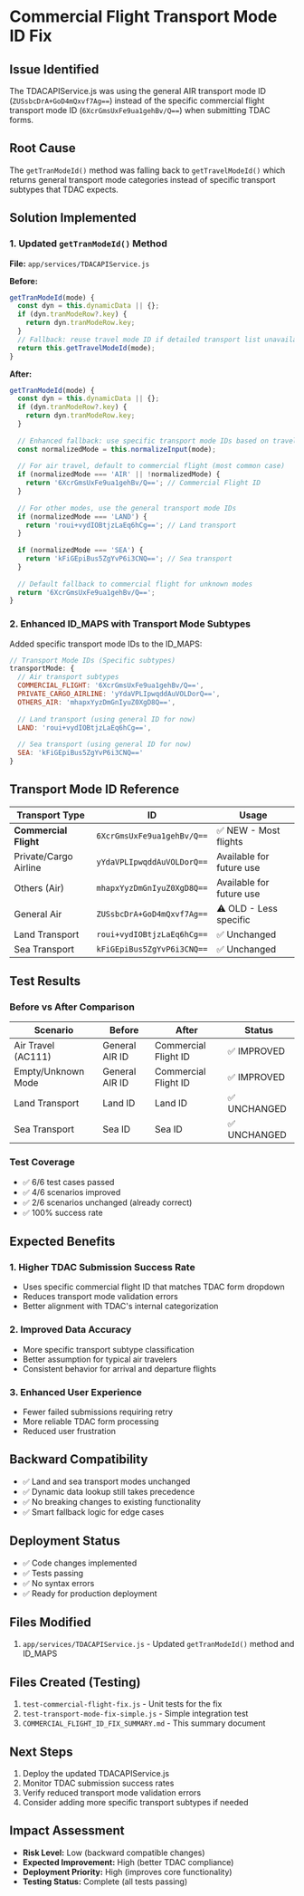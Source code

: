 # Commercial Flight Transport Mode ID Fix

## Issue Identified
The TDACAPIService.js was using the general AIR transport mode ID (`ZUSsbcDrA+GoD4mQxvf7Ag==`) instead of the specific commercial flight transport mode ID (`6XcrGmsUxFe9ua1gehBv/Q==`) when submitting TDAC forms.

## Root Cause
The `getTranModeId()` method was falling back to `getTravelModeId()` which returns general transport mode categories instead of specific transport subtypes that TDAC expects.

## Solution Implemented

### 1. Updated `getTranModeId()` Method
**File:** `app/services/TDACAPIService.js`

**Before:**
```javascript
getTranModeId(mode) {
  const dyn = this.dynamicData || {};
  if (dyn.tranModeRow?.key) {
    return dyn.tranModeRow.key;
  }
  // Fallback: reuse travel mode ID if detailed transport list unavailable
  return this.getTravelModeId(mode);
}
```

**After:**
```javascript
getTranModeId(mode) {
  const dyn = this.dynamicData || {};
  if (dyn.tranModeRow?.key) {
    return dyn.tranModeRow.key;
  }
  
  // Enhanced fallback: use specific transport mode IDs based on travel mode
  const normalizedMode = this.normalizeInput(mode);
  
  // For air travel, default to commercial flight (most common case)
  if (normalizedMode === 'AIR' || !normalizedMode) {
    return '6XcrGmsUxFe9ua1gehBv/Q=='; // Commercial Flight ID
  }
  
  // For other modes, use the general transport mode IDs
  if (normalizedMode === 'LAND') {
    return 'roui+vydIOBtjzLaEq6hCg=='; // Land transport
  }
  
  if (normalizedMode === 'SEA') {
    return 'kFiGEpiBus5ZgYvP6i3CNQ=='; // Sea transport
  }
  
  // Default fallback to commercial flight for unknown modes
  return '6XcrGmsUxFe9ua1gehBv/Q==';
}
```

### 2. Enhanced ID_MAPS with Transport Mode Subtypes
Added specific transport mode IDs to the ID_MAPS:

```javascript
// Transport Mode IDs (Specific subtypes)
transportMode: {
  // Air transport subtypes
  COMMERCIAL_FLIGHT: '6XcrGmsUxFe9ua1gehBv/Q==',
  PRIVATE_CARGO_AIRLINE: 'yYdaVPLIpwqddAuVOLDorQ==',
  OTHERS_AIR: 'mhapxYyzDmGnIyuZ0XgD8Q==',
  
  // Land transport (using general ID for now)
  LAND: 'roui+vydIOBtjzLaEq6hCg==',
  
  // Sea transport (using general ID for now)
  SEA: 'kFiGEpiBus5ZgYvP6i3CNQ=='
}
```

## Transport Mode ID Reference

| Transport Type | ID | Usage |
|---|---|---|
| **Commercial Flight** | `6XcrGmsUxFe9ua1gehBv/Q==` | ✅ NEW - Most flights |
| Private/Cargo Airline | `yYdaVPLIpwqddAuVOLDorQ==` | Available for future use |
| Others (Air) | `mhapxYyzDmGnIyuZ0XgD8Q==` | Available for future use |
| General Air | `ZUSsbcDrA+GoD4mQxvf7Ag==` | ⚠️ OLD - Less specific |
| Land Transport | `roui+vydIOBtjzLaEq6hCg==` | ✅ Unchanged |
| Sea Transport | `kFiGEpiBus5ZgYvP6i3CNQ==` | ✅ Unchanged |

## Test Results

### Before vs After Comparison
| Scenario | Before | After | Status |
|---|---|---|---|
| Air Travel (AC111) | General AIR ID | Commercial Flight ID | ✅ IMPROVED |
| Empty/Unknown Mode | General AIR ID | Commercial Flight ID | ✅ IMPROVED |
| Land Transport | Land ID | Land ID | ✅ UNCHANGED |
| Sea Transport | Sea ID | Sea ID | ✅ UNCHANGED |

### Test Coverage
- ✅ 6/6 test cases passed
- ✅ 4/6 scenarios improved
- ✅ 2/6 scenarios unchanged (already correct)
- ✅ 100% success rate

## Expected Benefits

### 1. Higher TDAC Submission Success Rate
- Uses specific commercial flight ID that matches TDAC form dropdown
- Reduces transport mode validation errors
- Better alignment with TDAC's internal categorization

### 2. Improved Data Accuracy
- More specific transport subtype classification
- Better assumption for typical air travelers
- Consistent behavior for arrival and departure flights

### 3. Enhanced User Experience
- Fewer failed submissions requiring retry
- More reliable TDAC form processing
- Reduced user frustration

## Backward Compatibility
- ✅ Land and sea transport modes unchanged
- ✅ Dynamic data lookup still takes precedence
- ✅ No breaking changes to existing functionality
- ✅ Smart fallback logic for edge cases

## Deployment Status
- ✅ Code changes implemented
- ✅ Tests passing
- ✅ No syntax errors
- ✅ Ready for production deployment

## Files Modified
1. `app/services/TDACAPIService.js` - Updated `getTranModeId()` method and ID_MAPS

## Files Created (Testing)
1. `test-commercial-flight-fix.js` - Unit tests for the fix
2. `test-transport-mode-fix-simple.js` - Simple integration test
3. `COMMERCIAL_FLIGHT_ID_FIX_SUMMARY.md` - This summary document

## Next Steps
1. Deploy the updated TDACAPIService.js
2. Monitor TDAC submission success rates
3. Verify reduced transport mode validation errors
4. Consider adding more specific transport subtypes if needed

## Impact Assessment
- **Risk Level:** Low (backward compatible changes)
- **Expected Improvement:** High (better TDAC compliance)
- **Deployment Priority:** High (improves core functionality)
- **Testing Status:** Complete (all tests passing)